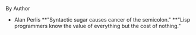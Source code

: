 By Author
* Alan Perlis
**"Syntactic sugar causes cancer of the semicolon."
**"Lisp programmers know the value of everything but the cost of nothing."